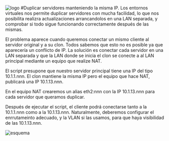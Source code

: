 ![logo](https://raw.github.com/1N0T/images/master/global/1N0T.png)
#Duplicar servidores manteniendo la misma IP.
Los entornos virtuales nos permite duplicar servidores con mucha facilidad, lo que nos posibilita realizra actualizaciones 
arrancandolos en una LAN separada, y comprobar si todo sigue funcionando correctamente después de las mismas.

El problema aparece cuando queremos conectar un mismo cliente al servidor original y a su clon. Todos sabemos que esto no
es posible ya que aparecería un conflicto de IP.
La solución es conectar cada servidor en una LAN separada y que la LAN donde se inicia el clon se conecte a al LAN principal
mediante un equipo que realize NAT.

El script presupone que nuestro servidor principal tiene una IP del tipo 10.1.1.nnn. El clon mantiene la misma IP pero 
el equipo que hace NAT, publicará una IP 10.1.13.nnn.

En el equipo NAT crearemos un alias eth2:nnn con la IP 10.1.13.nnn para cada servidor que queramos duplicar.

Después de ejecutar el script, el cliente podrá conectarse tanto a la 10.1.1.nnn como a la 10.1.13.nnn. Naturalmente, 
deberemos configurar el enrrutameinto adecuado, y la VLAN si las usamos, para que haya visibilidad de las 10.1.13.nnn.

![esquema](https://raw.github.com/1N0T/images/master/ipduplicada/nat.png)
